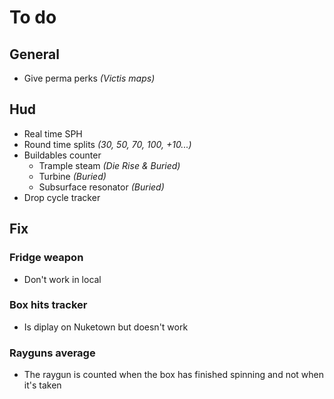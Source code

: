 # **To do**

## **General**

- Give perma perks *(Victis maps)*

## **Hud**

- Real time SPH
- Round time splits *(30, 50, 70, 100, +10...)*
- Buildables counter
  - Trample steam *(Die Rise & Buried)*
  - Turbine *(Buried)*
  - Subsurface resonator *(Buried)*
- Drop cycle tracker

## **Fix**

### Fridge weapon

- Don't work in local

### Box hits tracker

- Is diplay on Nuketown but doesn't work

### Rayguns average

- The raygun is counted when the box has finished spinning and not when it's taken